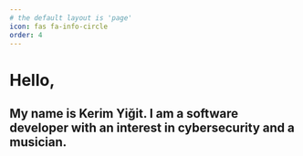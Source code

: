 ```yaml
---
# the default layout is 'page'
icon: fas fa-info-circle
order: 4
---
```


# Hello,

## My name is Kerim Yiğit. I am a software developer with an interest in cybersecurity and a musician.


